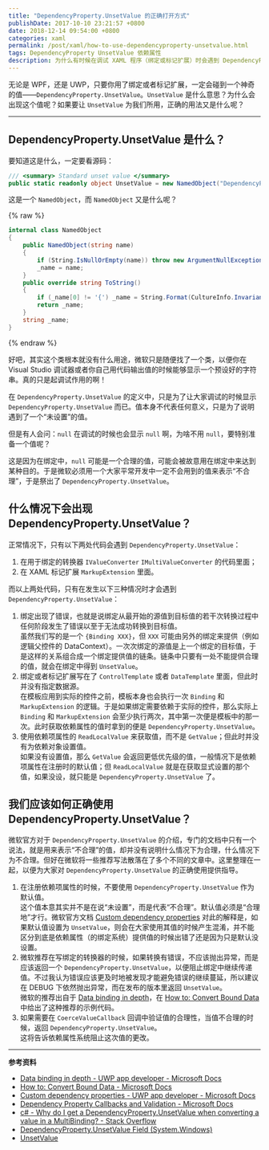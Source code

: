 ```yaml
---
title: "DependencyProperty.UnsetValue 的正确打开方式"
publishDate: 2017-10-10 23:21:57 +0800
date: 2018-12-14 09:54:00 +0800
categories: xaml
permalink: /post/xaml/how-to-use-dependencyproperty-unsetvalue.html
tags: DependencyProperty UnsetValue 依赖属性
description: 为什么有时候在调试 XAML 程序（绑定或标记扩展）时会遇到 DependencyProperty.UnsetValue？DependencyProperty.UnsetValue 是什么？我们需要用 DependencyProperty.UnsetValue 吗？怎么用？
---
```


无论是 WPF，还是 UWP，只要你用了绑定或者标记扩展，一定会碰到一个神奇的值——`DependencyProperty.UnsetValue`。`UnsetValue` 是什么意思？为什么会出现这个值呢？如果要让 `UnsetValue` 为我们所用，正确的用法又是什么呢？

---

## DependencyProperty.UnsetValue 是什么？

要知道这是什么，一定要看源码：

```csharp
/// <summary> Standard unset value </summary>
public static readonly object UnsetValue = new NamedObject("DependencyProperty.UnsetValue");
```

这是一个 `NamedObject`，而 `NamedObject` 又是什么呢？

{% raw %}
```csharp
internal class NamedObject
{
    public NamedObject(string name)
    {
        if (String.IsNullOrEmpty(name)) throw new ArgumentNullException(name);
        _name = name;
    }
    public override string ToString()
    {
        if (_name[0] != '{') _name = String.Format(CultureInfo.InvariantCulture, "{{{0}}}", _name);
        return _name;
    }
    string _name;
}
```
{% endraw %}

好吧，其实这个类根本就没有什么用途，微软只是随便找了一个类，以便你在 Visual Studio 调试器或者你自己用代码输出值的时候能够显示一个预设好的字符串。真的只是起调试作用的啊！

在 `DependencyProperty.UnsetValue` 的定义中，只是为了让大家调试的时候显示 `DependencyProperty.UnsetValue` 而已。值本身不代表任何意义，只是为了说明遇到了一个“未设置”的值。

但是有人会问：`null` 在调试的时候也会显示 `null` 啊，为啥不用 `null`，要特别准备一个值呢？

这是因为在绑定中，`null` 可能是一个合理的值，可能会被故意用在绑定中来达到某种目的。于是微软必须用一个大家平常开发中一定不会用到的值来表示“不合理”，于是祭出了 `DependencyProperty.UnsetValue`。

## 什么情况下会出现 DependencyProperty.UnsetValue？

正常情况下，只有以下两处代码会遇到 `DependencyProperty.UnsetValue`：

1. 在用于绑定的转换器 `IValueConverter` `IMultiValueConverter` 的代码里面；
1. 在 XAML 标记扩展 `MarkupExtension` 里面。

而以上两处代码，只有在发生以下三种情况时才会遇到 `DependencyProperty.UnsetValue`：

1. 绑定出现了错误，也就是说绑定从最开始的源值到目标值的若干次转换过程中任何阶段发生了错误以至于无法成功转换到目标值。  
虽然我们写的是一个 `{Binding XXX}`，但 `XXX` 可能由另外的绑定来提供（例如逻辑父控件的 DataContext）。一次次绑定的源值是上一个绑定的目标值，于是这样的关系组合成一个绑定提供值的链条。链条中只要有一处不能提供合理的值，就会在绑定中得到 `UnsetValue`。
1. 绑定或者标记扩展写在了 `ControlTemplate` 或者 `DataTemplate` 里面，但此时并没有指定数据源。  
在模板应用到实际的控件之前，模板本身也会执行一次 `Binding` 和 `MarkupExtension` 的逻辑。于是如果绑定需要依赖于实际的控件，那么实际上 `Binding` 和 `MarkupExtension` 会至少执行两次，其中第一次便是模板中的那一次。此时获取依赖属性的值时拿到的便是 `DependencyProperty.UnsetValue`。
1. 使用依赖项属性的 `ReadLocalValue` 来获取值，而不是 `GetValue`；但此时并没有为依赖对象设置值。  
如果没有设置值，那么 `GetValue` 会返回更低优先级的值，一般情况下是依赖项属性在注册时的默认值；但 `ReadLocalValue` 就是在获取显式设置的那个值，如果没设，就只能是 `DependencyProperty.UnsetValue` 了。

## 我们应该如何正确使用 DependencyProperty.UnsetValue？

微软官方对于 `DependencyProperty.UnsetValue` 的介绍，专门的文档中只有一个说法，就是用来表示“不合理”的值，却并没有说明什么情况下为合理，什么情况下为不合理。但好在微软将一些推荐写法散落在了多个不同的文章中。这里整理在一起，以便为大家对 `DependencyProperty.UnsetValue` 的正确使用提供指导。

1. 在注册依赖项属性的时候，不要使用 `DependencyProperty.UnsetValue` 作为默认值。  
这个值本意其实并不是在说“未设置”，而是代表“不合理”。默认值必须是“合理地”才行。微软官方文档 [Custom dependency properties](https://docs.microsoft.com/en-us/windows/uwp/xaml-platform/custom-dependency-properties?wt.mc_id=MVP) 对此的解释是，如果默认值设置为 `UnsetValue`，则会在大家使用其值的时候产生混淆，并不能区分到底是依赖属性（的绑定系统）提供值的时候出错了还是因为只是默认没设置。
1. 微软推荐在写绑定的转换器的时候，如果转换有错误，不应该抛出异常，而是应该返回一个 `DependencyProperty.UnsetValue`，以便阻止绑定中继续传递值。不过我认为错误应该更及时地被发现才能避免错误的继续蔓延，所以建议在 DEBUG 下依然抛出异常，而在发布的版本里返回 `UnsetValue`。  
微软的推荐出自于 [Data binding in depth](https://docs.microsoft.com/en-us/windows/uwp/data-binding/data-binding-in-depth)，在 [How to: Convert Bound Data](https://docs.microsoft.com/en-us/dotnet/framework/wpf/data/how-to-convert-bound-data?wt.mc_id=MVP) 中给出了这种推荐的示例代码。
1. 如果需要在 `CoerceValueCallback` 回调中验证值的合理性，当值不合理的时候，返回 `DependencyProperty.UnsetValue`。  
这将告诉依赖属性系统阻止这次值的更改。

---

**参考资料**
- [Data binding in depth - UWP app developer - Microsoft Docs](https://docs.microsoft.com/en-us/windows/uwp/data-binding/data-binding-in-depth?wt.mc_id=MVP)
- [How to: Convert Bound Data - Microsoft Docs](https://docs.microsoft.com/en-us/dotnet/framework/wpf/data/how-to-convert-bound-data?wt.mc_id=MVP)
- [Custom dependency properties - UWP app developer - Microsoft Docs](https://docs.microsoft.com/en-us/windows/uwp/xaml-platform/custom-dependency-properties?wt.mc_id=MVP)
- [Dependency Property Callbacks and Validation - Microsoft Docs](https://docs.microsoft.com/en-us/dotnet/framework/wpf/advanced/dependency-property-callbacks-and-validation?wt.mc_id=MVP)
- [c# - Why do I get a DependencyProperty.UnsetValue when converting a value in a MultiBinding? - Stack Overflow](https://stackoverflow.com/questions/2811405/why-do-i-get-a-dependencyproperty-unsetvalue-when-converting-a-value-in-a-multib)
- [DependencyProperty.UnsetValue Field (System.Windows)](https://msdn.microsoft.com/en-us/library/system.windows.dependencyproperty.unsetvalue(v=vs.110).aspx)
- [UnsetValue](http://referencesource.microsoft.com/#WindowsBase/Base/System/Windows/DependencyProperty.cs,ee7f3b3d5828e7ab)
